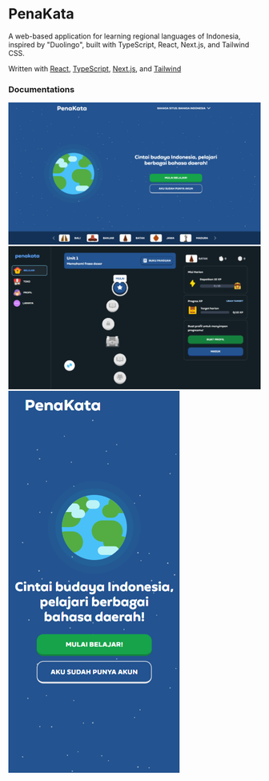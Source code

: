 # PenaKata

A web-based application for learning regional languages of Indonesia, inspired by "Duolingo", built with TypeScript, React, Next.js, and Tailwind CSS.

Written with [React](https://react.dev/), [TypeScript](https://www.typescriptlang.org/), [Next.js](https://nextjs.org/), and [Tailwind](https://tailwindcss.com/)

### Documentations
<img src="./screenshots/screenshot-desktop.png" alt="Desktop screenshot" />
<img src="./screenshots/screenshot-desktop-2.png" alt="Desktop screenshot" />
<img src="./screenshots/screenshot-mobile.png" alt="Mobile screenshot" />
